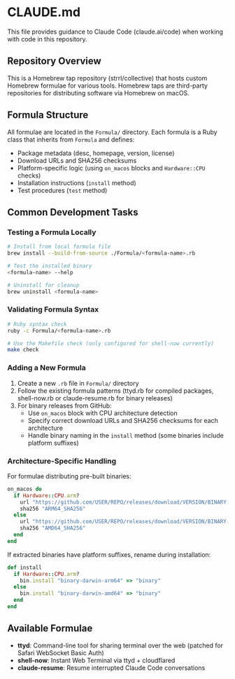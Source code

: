 # CLAUDE.md

This file provides guidance to Claude Code (claude.ai/code) when working with code in this repository.

## Repository Overview

This is a Homebrew tap repository (strrl/collective) that hosts custom Homebrew formulae for various tools. Homebrew taps are third-party repositories for distributing software via Homebrew on macOS.

## Formula Structure

All formulae are located in the `Formula/` directory. Each formula is a Ruby class that inherits from `Formula` and defines:
- Package metadata (desc, homepage, version, license)
- Download URLs and SHA256 checksums
- Platform-specific logic (using `on_macos` blocks and `Hardware::CPU` checks)
- Installation instructions (`install` method)
- Test procedures (`test` method)

## Common Development Tasks

### Testing a Formula Locally
```bash
# Install from local formula file
brew install --build-from-source ./Formula/<formula-name>.rb

# Test the installed binary
<formula-name> --help

# Uninstall for cleanup
brew uninstall <formula-name>
```

### Validating Formula Syntax
```bash
# Ruby syntax check
ruby -c Formula/<formula-name>.rb

# Use the Makefile check (only configured for shell-now currently)
make check
```

### Adding a New Formula

1. Create a new `.rb` file in `Formula/` directory
2. Follow the existing formula patterns (ttyd.rb for compiled packages, shell-now.rb or claude-resume.rb for binary releases)
3. For binary releases from GitHub:
   - Use `on_macos` block with CPU architecture detection
   - Specify correct download URLs and SHA256 checksums for each architecture
   - Handle binary naming in the `install` method (some binaries include platform suffixes)

### Architecture-Specific Handling

For formulae distributing pre-built binaries:
```ruby
on_macos do
  if Hardware::CPU.arm?
    url "https://github.com/USER/REPO/releases/download/VERSION/BINARY-darwin-arm64.tar.gz"
    sha256 "ARM64_SHA256"
  else
    url "https://github.com/USER/REPO/releases/download/VERSION/BINARY-darwin-amd64.tar.gz"
    sha256 "AMD64_SHA256"
  end
end
```

If extracted binaries have platform suffixes, rename during installation:
```ruby
def install
  if Hardware::CPU.arm?
    bin.install "binary-darwin-arm64" => "binary"
  else
    bin.install "binary-darwin-amd64" => "binary"
  end
end
```

## Available Formulae

- **ttyd**: Command-line tool for sharing terminal over the web (patched for Safari WebSocket Basic Auth)
- **shell-now**: Instant Web Terminal via ttyd + cloudflared
- **claude-resume**: Resume interrupted Claude Code conversations